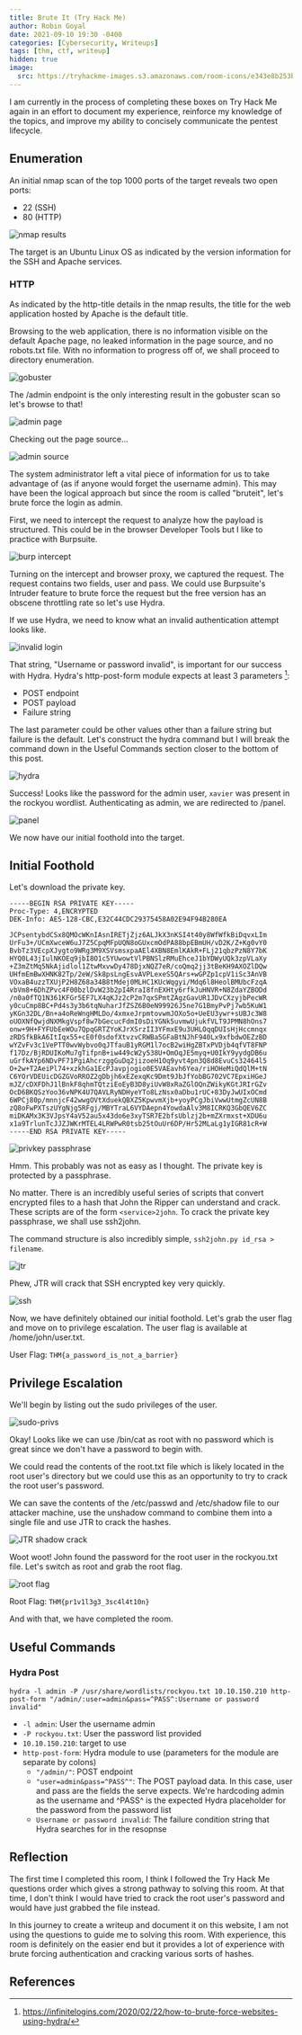 ```yaml
---
title: Brute It (Try Hack Me)
author: Robin Goyal
date: 2021-09-10 19:30 -0400
categories: [Cybersecurity, Writeups]
tags: [thm, ctf, writeup]
hidden: true
image:
  src: https://tryhackme-images.s3.amazonaws.com/room-icons/e343e8b253b4efc14bf61236d457c923.jpg
---
```


I am currently in the process of completing these boxes on Try Hack Me again in an effort to document my experience, reinforce my knowledge of the topics, and improve my ability to concisely communicate the pentest lifecycle.

## Enumeration

An initial nmap scan of the top 1000 ports of the target reveals two open ports:
- 22 (SSH)
- 80 (HTTP)

![nmap results](/assets/img/posts/thm-bruteit/nmap-initial.jpg)

The target is an Ubuntu Linux OS as indicated by the version information for the SSH and Apache services.

### HTTP

As indicated by the http-title details in the nmap results, the title for the web application hosted by Apache is the default title.

Browsing to the web application, there is no information visible on the default Apache page, no leaked information in the page source, and no robots.txt file. With no information to progress off of, we shall proceed to directory enumeration.

![gobuster](/assets/img/posts/thm-bruteit/gobuster.jpg)

The /admin endpoint is the only interesting result in the gobuster scan so let's browse to that!

![admin page](/assets/img/posts/thm-bruteit/admin.jpg)

Checking out the page source...

![admin source](/assets/img/posts/thm-bruteit/admin-source.jpg)

The system administrator left a vital piece of information for us to take advantage of (as if anyone would forget the username admin). This may have been the logical approach but since the room is called "bruteit", let's brute force the login as admin.

First, we need to intercept the request to analyze how the payload is structured. This could be in the browser Developer Tools but I like to practice with Burpsuite.

![burp intercept](/assets/img/posts/thm-bruteit/burp-intercept.jpg)

Turning on the intercept and browser proxy, we captured the request. The request contains two fields, user and pass. We could use Burpsuite's Intruder feature to brute force the request but the free version has an obscene throttling rate so let's use Hydra.

If we use Hydra, we need to know what an invalid authentication attempt looks like.

![invalid login](/assets/img/posts/thm-bruteit/invalid-login.jpg)

That string, "Username or password invalid", is important for our success with Hydra. Hydra's http-post-form module expects at least 3 parameters [^hydra]:
- POST endpoint
- POST payload
- Failure string

The last parameter could be other values other than a failure string but failure is the default. Let's construct the hydra command but I will break the command down in the Useful Commands section closer to the bottom of this post.

![hydra](/assets/img/posts/thm-bruteit/hydra.jpg)

Success! Looks like the password for the admin user, `xavier` was present in the rockyou wordlist. Authenticating as admin, we are redirected to /panel.

![panel](/assets/img/posts/thm-bruteit/panel.jpg)

We now have our initial foothold into the target.

## Initial Foothold

Let's download the private key.

```
-----BEGIN RSA PRIVATE KEY-----
Proc-Type: 4,ENCRYPTED
DEK-Info: AES-128-CBC,E32C44CDC29375458A02E94F94B280EA

JCPsentybdCSx8QMOcWKnIAsnIRETjZjz6ALJkX3nKSI4t40y8WfWfkBiDqvxLIm
UrFu3+/UCmXwceW6uJ7Z5CpqMFpUQN8oGUxcmOdPA88bpEBmUH/vD2K/Z+Kg0vY0
BvbTz3VEcpXJygto9WRg3M9XSVsmsxpaAEl4XBN8EmlKAkR+FLj21qbzPzN8Y7bK
HYQ0L43jIulNKOEq9jbI8O1c5YUwowtVlPBNSlzRMuEhceJ1bYDWyUQk3zpVLaXy
+Z3mZtMq5NkAjidlol1ZtwMxvwDy478DjxNQZ7eR/coQmq2jj3tBeKH9AXOZlDQw
UHfmEmBwXHNK82Tp/2eW/Sk8psLngEsvAVPLexeS5QArs+wGPZp1cpV1iSc3AnVB
VOxaB4uzzTXUjP2H8Z68a34B8tMdej0MLHC1KUcWqgyi/Mdq6l8HeolBMUbcFzqA
vbVm8+6DhZPvc4F00bzlDvW23b2pI4RraI8fnEXHty6rfkJuHNVR+N8ZdaYZBODd
/n0a0fTQ1N361KFGr5EF7LX4qKJz2cP2m7qxSPmtZAgzGavUR1JDvCXzyjbPecWR
y0cuCmp8BC+Pd4s3y3b6tqNuharJfZSZ6B0eN99926J5ne7G1BmyPvPj7wb5KuW1
yKGn32DL/Bn+a4oReWngHMLDo/4xmxeJrpmtovwmJOXo5o+UeEU3ywr+sUBJc3W8
oUOXNfQwjdNXMkgVspf8w7bGecucFdmI0sDiYGNk5uvmwUjukfVLT9JPMN8hOns7
onw+9H+FYFUbEeWOu7QpqGRTZYoKJrXSrzII3YFmxE9u3UHLOqqDUIsHjHccmnqx
zRDSfkBkA6ItIqx55+cE0f0sdofXtvzvCRWBa5GFaBtNJhF940Lx9xfbdwOEZzBD
wYZvFv3c1VePTT0wvWybvo0qJTfauB1yRGM1l7ocB2wiHgZBTxPVDjb4qfVT8FNP
f17Dz/BjRDUIKoMu7gTifpnB+iw449cW2y538U+OmOqJE5myq+U0IkY9yydgDB6u
uGrfkAYp6NDvPF71PgiAhcrzggGuDq2jizoeH1Oq9yvt4pn3Q8d8EvuCs32464l5
O+2w+T2AeiPl74+xzkhGa1EcPJavpjogio0E5VAEavh6Yea/riHOHeMiQdQlM+tN
C6YOrVDEUicDGZGVoRROZ2gDbjh6xEZexqKc9Dmt9JbJfYobBG702VC7EpxiHGeJ
mJZ/cDXFDhJ1lBnkF8qhmTQtziEoEyB3D8yiUvW8xRaZGlOQnZWikyKGtJRIrGZv
OcD6BKQSzYoo36vNPK4U7QAVLRyNDHyeYTo8LzNsx0aDbu1rUC+83DyJwUIxOCmd
6WPCj80p/mnnjcF42wwgOVtXduekQBXZ5KpwvmXjb+yoyPCgJbiVwwUtmgZcUN8B
zQ8oFwPXTszUYgNjg5RFgj/MBYTraL6VYDAepn4YowdaAlv3M8ICRKQ3GbQEV6ZC
miDKAMx3K3VJpsY4aV52au5x43do6e3xyTSR7E2bfsUblzj2b+mZXrmxst+XDU6u
x1a9TrlunTcJJZJWKrMTEL4LRWPwR0tsb25tOuUr6DP/Hr52MLaLg1yIGR81cR+W
-----END RSA PRIVATE KEY-----
```

![privkey passphrase](/assets/img/posts/thm-bruteit/privkey-passphrase.jpg)

Hmm. This probably was not as easy as I thought. The private key is protected by a passphrase.

No matter. There is an incredibly useful series of scripts that convert encrypted files to a hash that John the Ripper can understand and crack. These scripts are of the form `<service>2john`. To crack the private key passphrase, we shall use ssh2john.

The command structure is also incredibly simple, `ssh2john.py id_rsa > filename`.

![jtr](/assets/img/posts/thm-bruteit/john.jpg)

Phew, JTR will crack that SSH encrypted key very quickly.

![ssh](/assets/img/posts/thm-bruteit/ssh.jpg)

Now, we have definitely obtained our initial foothold. Let's grab the user flag and move on to privilege escalation. The user flag is available at /home/john/user.txt.

User Flag: `THM{a_password_is_not_a_barrier}`

## Privilege Escalation

We'll begin by listing out the sudo privileges of the user.

![sudo-privs](/assets/img/posts/thm-bruteit/sudo-privs.jpg)

Okay! Looks like we can use /bin/cat as root with no password which is great since we don't have a password to begin with.

We could read the contents of the root.txt file which is likely located in the root user's directory but we could use this as an opportunity to try to crack the root user's password.

We can save the contents of the /etc/passwd and /etc/shadow file to our attacker machine, use the unshadow command to combine them into a single file and use JTR to crack the hashes.

![JTR shadow crack](/assets/img/posts/thm-bruteit/john-shadow-crack.jpg)

Woot woot! John found the password for the root user in the rockyou.txt file. Let's switch as root and grab the root flag.

![root flag](/assets/img/posts/thm-bruteit/root-flag.jpg)

Root Flag: `THM{pr1v1l3g3_3sc4l4t10n}`

And with that, we have completed the room.

## Useful Commands

### Hydra Post

`hydra -l admin -P /usr/share/wordlists/rockyou.txt 10.10.150.210 http-post-form "/admin/:user=admin&pass=^PASS^:Username or password invalid"`
- `-l admin`: User the username admin
- `-P rockyou.txt`: User the password list provided
- `10.10.150.210`: target to use
- `http-post-form`: Hydra module to use (parameters for the module are separate by colons)
  - `"/admin/"`: POST endpoint
  - `"user=admin&pass=^PASS^"`: The POST payload data. In this case, user and pass are the fields the serve expects. We're hardcoding admin as the username and ^PASS^ is the expected Hydra placeholder for the password from the password list
  - `Username or password invalid`: The failure condition string that Hydra searches for in the resopnse

## Reflection

The first time I completed this room, I think I followed the Try Hack Me questions order which gives a strong pathway to solving this room. At that time, I don't think I would have tried to crack the root user's password and would have just grabbed the file instead.

In this journey to create a writeup and document it on this website, I am not using the questions to guide me to solving this room. With experience, this room is definitely on the easier end but it provides a lot of experience with brute forcing authentication and cracking various sorts of hashes.

## References

[^hydra]: <https://infinitelogins.com/2020/02/22/how-to-brute-force-websites-using-hydra/>
